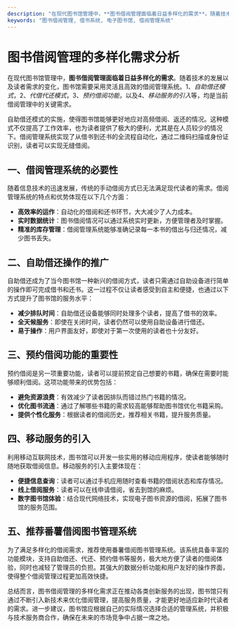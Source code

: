 ```yaml
---
description: "在现代图书馆管理中，**图书借阅管理面临着日益多样化的需求**。随着技术的发展以及读者需求的变化，图书馆需要采用灵活且高效的借阅管理系统。1、*自助借还模式*，2、*代借代还模式*，3、*预约借阅功能*，以及4、*移动服务的引入*等，均是当前借阅管理中的关键需求。"
keywords: "图书借阅管理, 借书系统, 电子图书馆, 借阅管理系统"
---
```

# 图书借阅管理的多样化需求分析

在现代图书馆管理中，**图书借阅管理面临着日益多样化的需求**。随着技术的发展以及读者需求的变化，图书馆需要采用灵活且高效的借阅管理系统。1、*自助借还模式*，2、*代借代还模式*，3、*预约借阅功能*，以及4、*移动服务的引入*等，均是当前借阅管理中的关键需求。

自助借还模式的实施，使得图书馆能够更好地应对高频借阅、返还的情况。这种模式不仅提高了工作效率，也为读者提供了极大的便利，尤其是在人员较少的情况下。借阅管理系统实现了从借书到还书的全流程自动化，通过二维码扫描或身份证识别，读者可以实现无缝借阅。

## 一、借阅管理系统的必要性

随着信息技术的迅速发展，传统的手动借阅方式已无法满足现代读者的需求。借阅管理系统的特点和优势体现在以下几个方面：

- **高效率的运作**：自动化的借阅和还书环节，大大减少了人力成本。
- **实时数据统计**：图书借阅情况可以通过系统实时更新，方便管理者及时掌握。
- **精准的库存管理**：借阅管理系统能够准确记录每一本书的借出与归还情况，减少图书丢失。

## 二、自助借还操作的推广

自助借还成为了当今图书馆一种新兴的借阅方式，读者只需通过自助设备进行简单的操作即可完成借书和还书。这一过程不仅让读者感受到自主和便捷，也通过以下方式提升了图书馆的服务水平：

- **减少排队时间**：自助借还设备能够同时处理多个读者，提高了借书的效率。
- **全天候服务**：即使在关闭时间，读者仍然可以使用自助设备进行借还。
- **易于操作**：用户界面友好，即使对于第一次使用的读者也十分友好。

## 三、预约借阅功能的重要性

预约借阅是另一项重要功能，读者可以提前预定自己想要的书籍，确保在需要时能够顺利借阅。这项功能带来的优势包括：

- **避免资源浪费**：有效减少了读者因排队而错过热门书籍的情况。
- **优化图书流通**：通过了解哪些书籍的需求较高能够帮助图书馆优化书籍采购。
- **提供个性化服务**：根据读者的借阅历史，推荐相关书籍，提升服务质量。

## 四、移动服务的引入

利用移动互联网技术，图书馆可以开发一些实用的移动应用程序，使读者能够随时随地获取借阅信息。移动服务的引入主要体现在：

- **便捷信息查询**：读者可以通过手机应用随时查看书籍的借阅状态和库存情况。
- **线上借阅服务**：读者可以在线申请借阅，省去到馆的麻烦。
- **数字图书馆体验**：结合现代网络技术，实现电子图书资源的借阅，拓展了图书馆的服务范围。

## 五、推荐番薯借阅图书管理系统

为了满足多样化的借阅需求，推荐使用番薯借阅图书管理系统。该系统具备丰富的功能模块，支持自助借还、代还、预约借书等服务，极大地方便了读者的借阅体验，同时也减轻了管理员的负担。其强大的数据分析功能和用户友好的操作界面，使得整个借阅管理过程更加高效快捷。

总结而言，图书借阅管理的多样化需求正在推动各类创新服务的出现，图书馆只有通过不断引入新技术来优化借阅管理，提高服务质量，才能更好地适应新时代读者的需求。进一步建议，图书馆应根据自己的实际情况选择合适的管理系统，并积极与技术服务商合作，确保在未来的市场竞争中占据一席之地。
